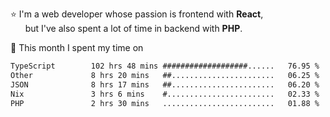 ⭐ I'm a web developer whose passion is frontend with <b>React</b>,<br/>
&nbsp; &nbsp; &nbsp; but I've also spent a lot of time in backend with <b>PHP</b>.

📅 This month I spent my time on

<!--START_SECTION:waka-->

```txt
TypeScript        102 hrs 48 mins ###################......   76.95 %
Other             8 hrs 20 mins   ##.......................   06.25 %
JSON              8 hrs 17 mins   ##.......................   06.20 %
Nix               3 hrs 6 mins    #........................   02.33 %
PHP               2 hrs 30 mins   .........................   01.88 %
```

<!--END_SECTION:waka-->
